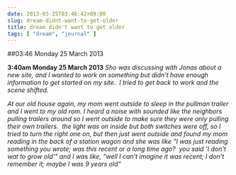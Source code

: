 ```yaml
---
date: 2013-03-25T03:46:42+09:00
slug: dream-didnt-want-to-get-older
title: dream didn't want to get older
tags: [ "dream", "journal" ]
---
```


##03:46 Monday 25 March 2013

**3:40am Monday 25 March 2013**
_Sho was discussing with Jonas about a new site, and I wanted to work on something but didn't have enough information to get started on my site.  I tried to get back to work and the scene shifted._

_At our old house again, my mom went outside to sleep in the pullman trailer and I went to my old rom. I heard a noise with sounded like the neighbors pulling trailers around so I went outside to make sure they were only pulling their own trailers.  the light was on inside but both switches were off, so I tried to turn the right one on, but then just went outside and found my mom reading in the back of a station wagon and she was like "I was just reading something you wrote; was this recent or a long time ago?  you said 'I don't wat to grow old'" and I was like, "well I can't imagine it was recent; I don't remember it; maybe I was 9 years old"_


